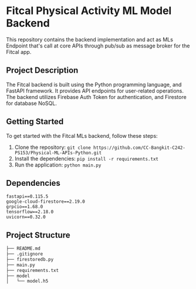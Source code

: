 # Fitcal Physical Activity ML Model Backend

This repository contains the backend implementation and act as MLs Endpoint that's call at core APIs through pub/sub as message broker for the Fitcal app.

## Project Description

The Fitcal backend is built using the Python programming language, and FastAPI framework. It provides API endpoints for user-related operations. The backend utilizes Firebase Auth Token for authentication, and Firestore for database NoSQL.

## Getting Started

To get started with the Fitcal MLs backend, follow these steps:

1. Clone the repository: `git clone https://github.com/CC-Bangkit-C242-PS153/Physical-ML-APIs-Python.git`
2. Install the dependencies: `pip install -r requirements.txt`
3. Run the application: `python main.py`


## Dependencies

```
fastapi==0.115.5
google-cloud-firestore==2.19.0
grpcio==1.68.0
tensorflow==2.18.0
uvicorn==0.32.0
```

## Project Structure
```bash
├── README.md
├── .gitignore
├── firestoredb.py
├── main.py
├── requirements.txt
├── model
│   └── model.h5
```
